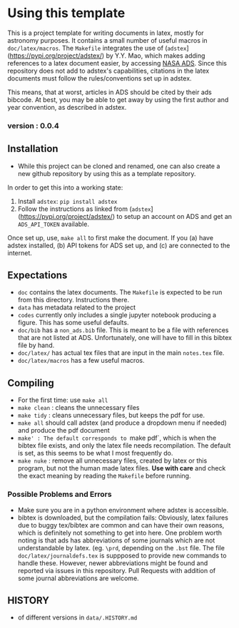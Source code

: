 # Using this template

This is a project template for writing documents in latex, mostly for astronomy purposes. It contains a small number of useful macros in `doc/latex/macros`. The `Makefile` integrates the use of (`adstex`](https://pypi.org/project/adstex/) by Y.Y. Mao, which makes adding references to a latex document easier, by accessing [NASA ADS](https://ui.adsabs.harvard.edu). Since this repository does not add to adstex's capabilities, citations in the latex documents must follow the rules/conventions set up in adstex.

This means, that at worst, articles in ADS should be cited by their ads bibcode. At best, you may be able to get away by using the first author and year convention, as described in adstex.
### version : 0.0.4

## Installation
- While this project can be cloned and renamed, one can also create a new github repository by using this as a template repository. 

In order to get this into a working state:

1. Install `adstex`: ```pip install adstex```
2. Follow the instructions as linked from (`adstex`](https://pypi.org/project/adstex/) to setup an account on ADS and get an `ADS_API_TOKEN` available.


Once set up, use, `make all` to first make the document. If you (a) have adstex installed, (b) API tokens for ADS set up, and (c) are connected to the internet.
## Expectations

- `doc` contains the latex documents. The `Makefile` is expected to be run from this directory. Instructions there.
- `data` has metadata related to the project
- `codes` currently only includes a single jupyter notebook producing a figure. This has some useful defaults.
- `doc/bib` has a `non_ads.bib` file. This is meant to be a file with references that are not listed at ADS. Unfortunately, one will have to fill in this bibtex file by hand.
- `doc/latex/` has actual tex files that are input in the main `notes.tex` file. 
- `doc/latex/macros` has a few useful macros. 
## Compiling
- For the first time: use `make all`
- `make clean` : cleans the unnecessary files
- `make tidy` : cleans unnecessary files, but keeps the pdf for use.
- `make all` should call adstex (and produce a dropdown menu if needed) and produce the pdf document
- `make' : The default corresponds to `make pdf`, which is when the bibtex file exists, and only the latex file needs recompilation. The default is set, as this seems to be what I most frequently do.
-  `make nuke` : remove all unnecessary files, created by latex or this program, but not the human made latex files. **Use with care** and check the exact meaning by reading the `Makefile` before running.

### Possible Problems and Errors
- Make sure you are in a python environment where adstex is accessible.
- bibtex is downloaded, but the compilation fails: Obviously, latex failures due to buggy tex/bibtex are common and can have their own reasons, which is definitely not something to get into here. One problem worth noting is that ads has abbreviations of some journals which are not understandable by latex. (eg. `\prd`, depending on the `.bst` file. The file `doc/latex/journaldefs.tex` is suppposed to provide new commands to handle these. However, newer abbreviations might be found and reported via issues in this repository. Pull Requests with addition of some journal abbreviations are welcome.
## HISTORY
- of different versions in `data/.HISTORY.md`
